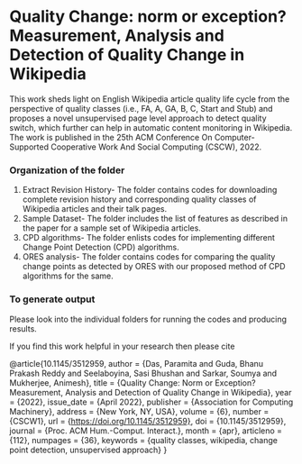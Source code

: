 # Quality Change: norm or exception? Measurement, Analysis and Detection of Quality Change in Wikipedia

This work sheds light on English Wikipedia article quality life cycle from the perspective of quality classes (i.e., FA, A, GA, B, C, Start and Stub) and proposes a novel unsupervised page level approach to detect quality switch, which further can help in automatic content monitoring in Wikipedia. The work is published in the 25th ACM Conference On Computer-Supported Cooperative Work And Social Computing (CSCW), 2022.

### Organization of the folder ###

1. Extract Revision History- The folder contains codes for downloading complete revision history and corresponding quality classes of Wikipedia articles and their talk pages.
2. Sample Dataset- The folder includes the list of features as described in the paper for a sample set of Wikipedia articles.
3. CPD algorithms- The folder enlists codes for implementing different Change Point Detection (CPD) algorithms.
4. ORES analysis- The folder contains codes for comparing the quality change points as detected by ORES with our proposed method of CPD algorithms for the same.


### To generate output ###

Please look into the individual folders for running the codes and producing results. 

If you find this work helpful in your research then please cite 

@article{10.1145/3512959,
author = {Das, Paramita and Guda, Bhanu Prakash Reddy and Seelaboyina, Sasi Bhushan and Sarkar, Soumya and Mukherjee, Animesh},
title = {Quality Change: Norm or Exception? Measurement, Analysis and Detection of Quality Change in Wikipedia},
year = {2022},
issue_date = {April 2022},
publisher = {Association for Computing Machinery},
address = {New York, NY, USA},
volume = {6},
number = {CSCW1},
url = {https://doi.org/10.1145/3512959},
doi = {10.1145/3512959},
journal = {Proc. ACM Hum.-Comput. Interact.},
month = {apr},
articleno = {112},
numpages = {36},
keywords = {quality classes, wikipedia, change point detection, unsupervised approach}
}


